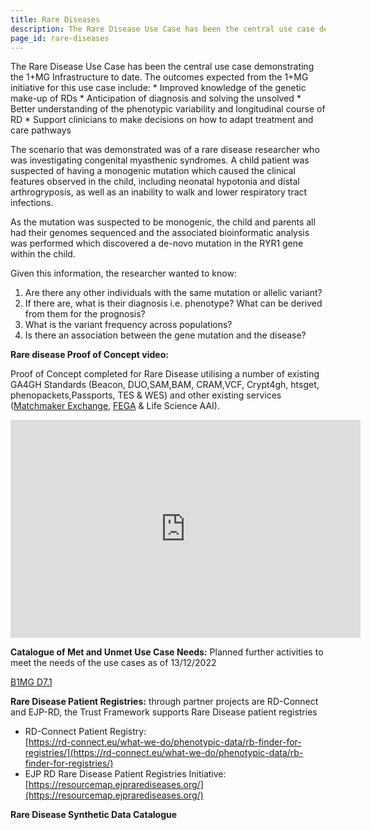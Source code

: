 ```yaml
---
title: Rare Diseases
description: The Rare Disease Use Case has been the central use case demonstrating the 1+MG Infrastructure to date.
page_id: rare-diseases
---
```


The Rare Disease Use Case has been the central use case demonstrating the 1+MG Infrastructure to date. The outcomes expected from the 1+MG initiative for this use case include:
    * Improved knowledge of the genetic make-up of RDs
    * Anticipation of diagnosis and solving the unsolved
    * Better understanding of the phenotypic variability and longitudinal course of RD
    * Support clinicians to make decisions on how to adapt treatment and care pathways

The scenario that was demonstrated was of a rare disease researcher who was investigating congenital myasthenic syndromes. A child patient was suspected of having a monogenic mutation which caused the clinical features observed in the child, including neonatal hypotonia and distal arthrogryposis, as well as an inability to walk and lower respiratory tract infections. 

As the mutation was suspected to be monogenic, the child and parents all had their genomes sequenced and the associated bioinformatic analysis was performed which discovered a de-novo mutation in the RYR1 gene within the child. 

Given this information, the researcher wanted to know:

1. Are there any other individuals with the same mutation or allelic variant?
1. If there are, what is their diagnosis i.e. phenotype? What can be derived from them for the prognosis?
1. What is the variant frequency across populations?
1. Is there an association between the gene mutation and the disease?

**Rare disease Proof of Concept video:**

Proof of Concept completed  for Rare Disease utilising a number of existing GA4GH Standards (Beacon, DUO,SAM,BAM, CRAM,VCF, Crypt4gh, htsget, phenopackets,Passports, TES & WES) and other existing services ([Matchmaker Exchange](https://www.google.com/url?q=https://www.matchmakerexchange.org/&sa=D&source=docs&ust=1683152792348141&usg=AOvVaw3RIcM1F1ZWt44C73K7r7T5), [FEGA](https://www.google.com/url?q=https://ega-archive.org/federated/&sa=D&source=docs&ust=1683152792348999&usg=AOvVaw11Ros7TlK5qNCKDluMgrWq) & Life Science AAI).
<div class="videoWrapper">
    <iframe width="560" height="349" src="https://www.youtube.com/embed/6MtIJA4xXdU" frameborder="0" allowfullscreen></iframe>
</div>

**Catalogue of Met and Unmet Use Case Needs:** Planned further activities to meet the needs of the use cases as of 13/12/2022

[B1MG D7.1](https://zenodo.org/record/7433377)

**Rare Disease Patient Registries:** through partner projects are RD-Connect and EJP-RD, the Trust Framework supports Rare Disease patient registries

* RD-Connect Patient Registry: <br>
[https://rd-connect.eu/what-we-do/phenotypic-data/rb-finder-for-registries/](https://rd-connect.eu/what-we-do/phenotypic-data/rb-finder-for-registries/)
* EJP RD Rare Disease Patient Registries Initiative:<br>
[https://resourcemap.ejprarediseases.org/](https://resourcemap.ejprarediseases.org/)

**Rare Disease Synthetic Data Catalogue**
